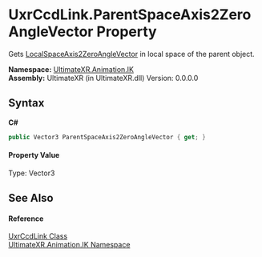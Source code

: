 # UxrCcdLink.ParentSpaceAxis2ZeroAngleVector Property 
 

Gets <a href="P_UltimateXR_Animation_IK_UxrCcdLink_LocalSpaceAxis2ZeroAngleVector">LocalSpaceAxis2ZeroAngleVector</a> in local space of the parent object.

**Namespace:**&nbsp;<a href="N_UltimateXR_Animation_IK">UltimateXR.Animation.IK</a><br />**Assembly:**&nbsp;UltimateXR (in UltimateXR.dll) Version: 0.0.0.0

## Syntax

**C#**<br />
``` C#
public Vector3 ParentSpaceAxis2ZeroAngleVector { get; }
```


#### Property Value
Type: Vector3

## See Also


#### Reference
<a href="T_UltimateXR_Animation_IK_UxrCcdLink">UxrCcdLink Class</a><br /><a href="N_UltimateXR_Animation_IK">UltimateXR.Animation.IK Namespace</a><br />